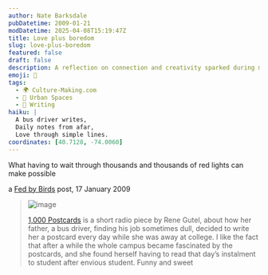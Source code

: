 ```yaml
---
author: Nate Barksdale
pubDatetime: 2009-01-21
modDatetime: 2025-04-08T15:19:47Z
title: Love plus boredom
slug: love-plus-boredom
featured: false
draft: false
description: A reflection on connection and creativity sparked during mundane moments in life.
emoji: 💌
tags:
  - 🌍 Culture-Making.com
  - 🌆 Urban Spaces
  - 📝 Writing
haiku: |
  A bus driver writes,  
  Daily notes from afar,  
  Love through simple lines.
coordinates: [40.7128, -74.0060]
---
```


What having to wait through thousands and thousands of red lights can make possible

a [Fed by Birds](http://web.archive.org/web/20140813200427/http://www.fedbybirds.com/2009/01/please_respond_to_my_enquiries.html) post, 17 January 2009

> ![image](http://culture-making.com/media/pc2_front.jpg)
>
> [1,000 Postcards](http://web.archive.org/web/20231120215353/https://www.transom.org/shows/2003/200307.gutel.postcards.html) is a short radio piece by Rene Gutel, about how her father, a bus driver, finding his job sometimes dull, decided to write her a postcard every day while she was away at college. I like the fact that after a while the whole campus became fascinated by the postcards, and she found herself having to read that day’s instalment to student after envious student. Funny and sweet
